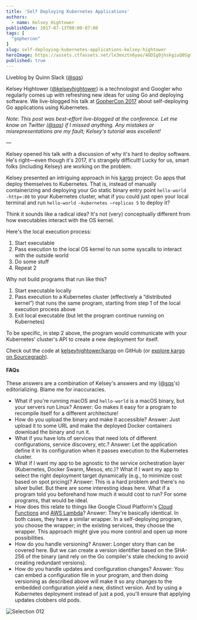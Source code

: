 ```yaml
---
title: 'Self Deploying Kubernetes Applications'
authors:
  - name: Kelsey Hightower
publishDate: 2017-07-13T00:00-07:00
tags: [
  "gophercon"
]
slug: self-deploying-kubernetes-applications-kelsey-hightower
heroImage: https://assets.ctfassets.net/le3mxztn6yoo/4ODIg0jhskgiuQ0SgmaMsm/addc509ab1dff98eb6864bcee1740aad/Selection_012.bmp
published: true
---
```



Liveblog by Quinn Slack ([@sqs](https://twitter.com/sqs))

Kelsey Hightower ([@kelseyhightower](https://twitter.com/kelseyhightower)) is a technologist and Googler who regularly comes up with refreshing new ideas for using Go and deploying software. We live-blogged his talk at [GopherCon 2017](https://gophercon.com) about self-deploying Go applications using Kubernetes.

*Note: This post was best-effort live-blogged at the conference. Let me know on Twitter ([@sqs](https://twitter.com/sqs)) if I missed anything. Any mistakes or misrepresentations are my fault; Kelsey's tutorial was excellent!*

—

Kelsey opened his talk with a discussion of why it's hard to deploy software. He's right—even though it's 2017, it's strangely difficult! Lucky for us, smart folks (including Kelsey) are working on the problem.

Kelsey presented an intriguing approach in his [kargo](https://github.com/kelseyhightower/kargo) project: Go apps that deploy themselves to Kubernetes. That is, instead of manually containerizing and deploying your Go static binary entry point `hello-world -http=:80` to your Kubernetes cluster, what if you could just open your local terminal and run `hello-world —kubernetes —replicas 5` to deploy it?

Think it sounds like a radical idea? It's not (very) conceptually different from how executables interact with the OS kernel.

Here's the local execution process:

1. Start executable
2. Pass execution to the local OS kernel to run some syscalls to interact with the outside world
3. Do some stuff
4. Repeat 2

Why not build programs that run like this?

1. Start executable locally
2. Pass execution to a Kubernetes cluster (effectively a “distributed kernel”) that runs the same program, starting from step 1 of the local execution process above
3. Exit local executable (but let the program continue running on Kubernetes)

To be specific, in step 2 above, the program would communicate with your Kubernetes' cluster's API to create a new deployment for itself.

Check out the code at [kelseyhightower/kargo](https://github.com/kelseyhightower/kargo) on GitHub (or [explore kargo on Sourcegraph](https://sourcegraph.com/github.com/kelseyhightower/kargo)).

#### FAQs

These answers are a combination of Kelsey's answers and my ([@sqs](https://twitter.com/sqs)'s) editorializing. Blame me for inaccuracies.

- What if you're running macOS and `hello-world` is a macOS binary, but your servers run Linux? Answer: Go makes it easy for a program to recompile itself for a different architecture!
- How do you upload the binary and make it accessible? Answer: Just upload it to some URL and make the deployed Docker containers download the binary and run it.
- What if you have lots of services that need lots of different configurations, service discovery, etc.? Answer: Let the application define it in its configuration when it passes execution to the Kubernetes cluster.
- What if I want my app to be agnostic to the service orchestration layer (Kubernetes, Docker Swarm, Mesos, etc.)? What if I want my app to select the right deployment target dynamically (e.g., to minimize cost based on spot pricing)? Answer: This is a hard problem and there's no silver bullet. But there are some interesting ideas here. What if a program told you beforehand how much it would cost to run? For some programs, that would be ideal.
- How does this relate to things like Google Cloud Platform's [Cloud Functions](https://cloud.google.com/functions/) and [AWS Lambda](https://aws.amazon.com/lambda/)? Answer: They're basically identical. In both cases, they have a similar wrapper. In a self-deploying program, you choose the wrapper; in the existing services, they choose the wrapper. This approach might give you more control and open up more possibilities.
- How do you handle versioning? Answer: Longer story than can be covered here. But we can create a version identifier based on the SHA-256 of the binary (and rely on the Go compiler's stale checking to avoid creating redundant versions).
- How do you handle updates and configuration changes? Answer: You can embed a configuration file in your program, and then doing versioning as described above will make it so any changes to the embedded configuration yield a new, distinct version. And by using a Kubernetes deployment instead of just a pod, you'll ensure that applying updates clobbers old pods.

![Selection 012](//assets.contentful.com/le3mxztn6yoo/4ODIg0jhskgiuQ0SgmaMsm/addc509ab1dff98eb6864bcee1740aad/Selection_012.bmp)